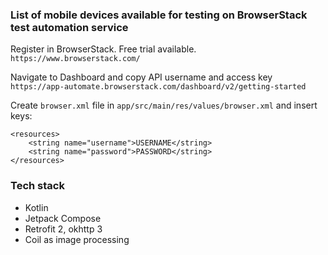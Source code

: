 ### List of mobile devices available for testing on BrowserStack test automation service

Register in BrowserStack. Free trial available.
`https://www.browserstack.com/`

Navigate to Dashboard and copy API username and access key
`https://app-automate.browserstack.com/dashboard/v2/getting-started`

Create `browser.xml` file in `app/src/main/res/values/browser.xml` and insert keys:

```
<resources>
    <string name="username">USERNAME</string>
    <string name="password">PASSWORD</string>
</resources>
```

### Tech stack
- Kotlin
- Jetpack Compose
- Retrofit 2, okhttp 3
- Coil as image processing